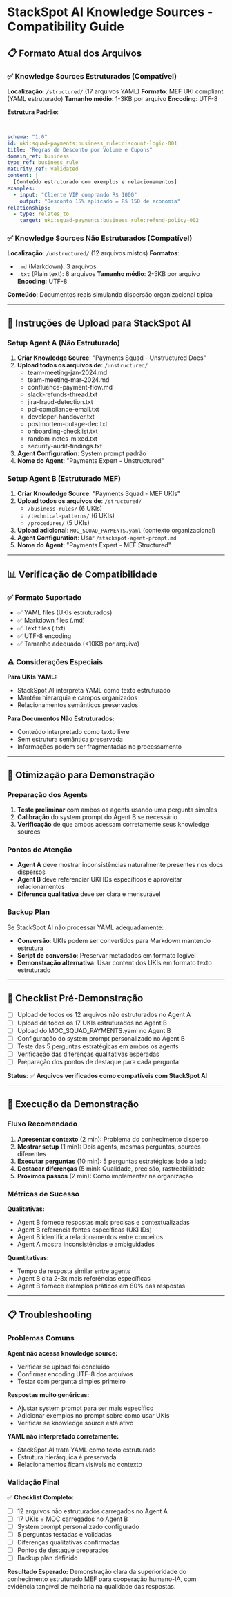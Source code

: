 # StackSpot AI Knowledge Sources - Compatibility Guide

## 📋 **Formato Atual dos Arquivos**

### **✅ Knowledge Sources Estruturados (Compatível)**

**Localização**: `/structured/` (17 arquivos YAML)
**Formato**: MEF UKI compliant (YAML estruturado)
**Tamanho médio**: 1-3KB por arquivo
**Encoding**: UTF-8

**Estrutura Padrão**:
```yaml


schema: "1.0"
id: uki:squad-payments:business_rule:discount-logic-001
title: "Regras de Desconto por Volume e Cupons"
domain_ref: business
type_ref: business_rule
maturity_ref: validated
content: |
  [Conteúdo estruturado com exemplos e relacionamentos]
examples:
  - input: "Cliente VIP comprando R$ 1000"
    output: "Desconto 15% aplicado = R$ 150 de economia"
relationships:
  - type: relates_to
    target: uki:squad-payments:business_rule:refund-policy-002
```


### **✅ Knowledge Sources Não Estruturados (Compatível)**

**Localização**: `/unstructured/` (12 arquivos mistos)
**Formatos**: 
- `.md` (Markdown): 3 arquivos
- `.txt` (Plain text): 8 arquivos
**Tamanho médio**: 2-5KB por arquivo
**Encoding**: UTF-8

**Conteúdo**: Documentos reais simulando dispersão organizacional típica

---

## 🔧 **Instruções de Upload para StackSpot AI**

### **Setup Agent A (Não Estruturado)**

1. **Criar Knowledge Source**: "Payments Squad - Unstructured Docs"
2. **Upload todos os arquivos de**: `/unstructured/`
   - team-meeting-jan-2024.md
   - team-meeting-mar-2024.md  
   - confluence-payment-flow.md
   - slack-refunds-thread.txt
   - jira-fraud-detection.txt
   - pci-compliance-email.txt
   - developer-handover.txt
   - postmortem-outage-dec.txt
   - onboarding-checklist.txt
   - random-notes-mixed.txt
   - security-audit-findings.txt
3. **Agent Configuration**: System prompt padrão
4. **Nome do Agent**: "Payments Expert - Unstructured"

### **Setup Agent B (Estruturado MEF)**

1. **Criar Knowledge Source**: "Payments Squad - MEF UKIs"
2. **Upload todos os arquivos de**: `/structured/`
   - `/business-rules/` (6 UKIs)
   - `/technical-patterns/` (6 UKIs)  
   - `/procedures/` (5 UKIs)
3. **Upload adicional**: `MOC_SQUAD_PAYMENTS.yaml` (contexto organizacional)
4. **Agent Configuration**: Usar `/stackspot-agent-prompt.md`
5. **Nome do Agent**: "Payments Expert - MEF Structured"

---

## 📊 **Verificação de Compatibilidade**

### **✅ Formato Suportado**
- ✅ YAML files (UKIs estruturados)
- ✅ Markdown files (.md)
- ✅ Text files (.txt)
- ✅ UTF-8 encoding
- ✅ Tamanho adequado (<10KB por arquivo)

### **⚠️ Considerações Especiais**

**Para UKIs YAML:**
- StackSpot AI interpreta YAML como texto estruturado
- Mantém hierarquia e campos organizados
- Relacionamentos semânticos preservados

**Para Documentos Não Estruturados:**
- Conteúdo interpretado como texto livre
- Sem estrutura semântica preservada
- Informações podem ser fragmentadas no processamento

---

## 🎯 **Otimização para Demonstração**

### **Preparação dos Agents**

1. **Teste preliminar** com ambos os agents usando uma pergunta simples
2. **Calibração** do system prompt do Agent B se necessário
3. **Verificação** de que ambos acessam corretamente seus knowledge sources

### **Pontos de Atenção**

- **Agent A** deve mostrar inconsistências naturalmente presentes nos docs dispersos
- **Agent B** deve referenciar UKI IDs específicos e aproveitar relacionamentos
- **Diferença qualitativa** deve ser clara e mensurável

### **Backup Plan**

Se StackSpot AI não processar YAML adequadamente:
- **Conversão**: UKIs podem ser convertidos para Markdown mantendo estrutura
- **Script de conversão**: Preservar metadados em formato legível
- **Demonstração alternativa**: Usar content dos UKIs em formato texto estruturado

---

## 📝 **Checklist Pré-Demonstração**

- [ ] Upload de todos os 12 arquivos não estruturados no Agent A
- [ ] Upload de todos os 17 UKIs estruturados no Agent B  
- [ ] Upload do MOC_SQUAD_PAYMENTS.yaml no Agent B
- [ ] Configuração do system prompt personalizado no Agent B
- [ ] Teste das 5 perguntas estratégicas em ambos os agents
- [ ] Verificação das diferenças qualitativas esperadas
- [ ] Preparação dos pontos de destaque para cada pergunta

**Status**: ✅ **Arquivos verificados como compatíveis com StackSpot AI**

---

## 🚀 **Execução da Demonstração**

### **Fluxo Recomendado**

1. **Apresentar contexto** (2 min): Problema do conhecimento disperso
2. **Mostrar setup** (1 min): Dois agents, mesmas perguntas, sources diferentes
3. **Executar perguntas** (10 min): 5 perguntas estratégicas lado a lado
4. **Destacar diferenças** (5 min): Qualidade, precisão, rastreabilidade
5. **Próximos passos** (2 min): Como implementar na organização

### **Métricas de Sucesso**

**Qualitativas:**
- Agent B fornece respostas mais precisas e contextualizadas
- Agent B referencia fontes específicas (UKI IDs)
- Agent B identifica relacionamentos entre conceitos
- Agent A mostra inconsistências e ambiguidades

**Quantitativas:**
- Tempo de resposta similar entre agents
- Agent B cita 2-3x mais referências específicas
- Agent B fornece exemplos práticos em 80% das respostas

---

## 📋 **Troubleshooting**

### **Problemas Comuns**

**Agent não acessa knowledge source:**
- Verificar se upload foi concluído
- Confirmar encoding UTF-8 dos arquivos
- Testar com pergunta simples primeiro

**Respostas muito genéricas:**
- Ajustar system prompt para ser mais específico
- Adicionar exemplos no prompt sobre como usar UKIs
- Verificar se knowledge source está ativo

**YAML não interpretado corretamente:**
- StackSpot AI trata YAML como texto estruturado
- Estrutura hierárquica é preservada
- Relacionamentos ficam visíveis no contexto

### **Validação Final**

✅ **Checklist Completo:**
- [ ] 12 arquivos não estruturados carregados no Agent A
- [ ] 17 UKIs + MOC carregados no Agent B
- [ ] System prompt personalizado configurado
- [ ] 5 perguntas testadas e validadas
- [ ] Diferenças qualitativas confirmadas
- [ ] Pontos de destaque preparados
- [ ] Backup plan definido

**Resultado Esperado:** Demonstração clara da superioridade do conhecimento estruturado MEF para cooperação humano-IA, com evidência tangível de melhoria na qualidade das respostas.